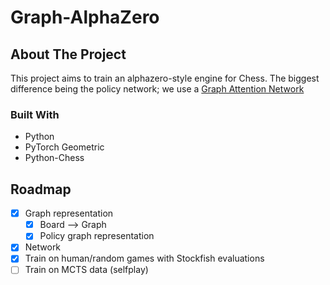 # Graph-AlphaZero 
<!-- ABOUT THE PROJECT -->
## About The Project
This project aims to train an alphazero-style engine for Chess. The biggest difference being the policy network; we use a [Graph Attention Network](https://arxiv.org/abs/1710.10903)
### Built With
* Python
* PyTorch Geometric
* Python-Chess

<!-- ROADMAP -->
## Roadmap
- [x] Graph representation
  - [x] Board --> Graph
  - [x] Policy graph representation
- [x] Network
- [x] Train on human/random games with Stockfish evaluations
- [ ] Train on MCTS data (selfplay)
